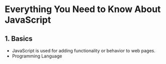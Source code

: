 # Everything You Need to Know About JavaScript

## 1. Basics
* JavaScript is used for adding functionality or behavior to web pages.
* Programming Language